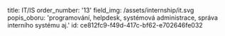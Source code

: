 title: IT/IS
order_number: '13'
field_img: /assets/internship/it.svg
popis_oboru: 'programování, helpdesk, systémová administrace, správa interního systému aj.'
id: ce812fc9-f49d-417c-bf62-e702646fe032
